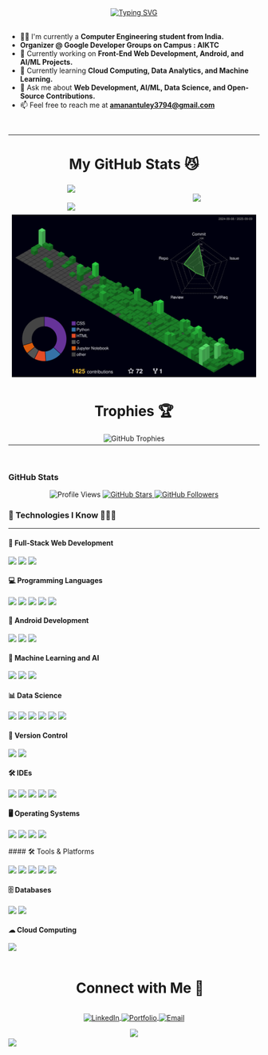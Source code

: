 
<div id="user-content-toc" align="center">
  <a href="https://git.io/typing-svg">
    <img src="https://readme-typing-svg.herokuapp.com?font=monospace&pause=500&center=true&width=435&color=0096FF&size=35&lines=Hi!+there,+I+am+Aman+." alt="Typing SVG" />
  </a>
</div>

<br>

- 🧑‍🎓 I'm currently a **Computer Engineering student from India.**
- **Organizer @ Google Developer Groups on Campus : AIKTC**
- 🔭 Currently working on **Front-End Web Development, Android, and AI/ML Projects.**
- 🌱 Currently learning **Cloud Computing, Data Analytics, and Machine Learning.**
- 💬 Ask me about **Web Development, AI/ML, Data Science, and Open-Source Contributions.**
- 📫 Feel free to reach me at **amanantuley3794@gmail.com**

<br>

<table align="center">
  <tr>
    <td colspan="2" align="center">
      <h1>My GitHub Stats 😼</h1>
    </td>
  </tr>
  
  <tr>
    <td width="50%" align="center">
<img src="https://github-readme-stats.vercel.app/api?username=amanantuley&show_icons=true&count_private=true&theme=radical" />
      <br><br>
<img src="https://github-readme-streak-stats.herokuapp.com/?user=amanantuley&theme=radical" />
    </td>
    <td width="50%" align="center">
<img src="https://github-readme-stats.vercel.app/api/top-langs?username=amanantuley&layout=compact&langs_count=8&hide=Jupyter%20Notebook&theme=radical" />
    </td>
  </tr>

  <tr>
  <td colspan="2" align="center">
    <img src="profile-3d-contrib/profile-night-green.svg" alt="3D Contribution Graph" />
  </td>
</tr>


  <tr>
    <td colspan="2" align="center">
      <h1>Trophies 🏆</h1>
      <img src="https://github-profile-trophy.vercel.app/?username=amanantuley&theme=onedark&no-bg=true&margin-w=15&margin-h=15&row=1&column=6" alt="GitHub Trophies" />
    </td>
  </tr>
</table>

<br>

### GitHub Stats

<p align="center">
  <img src="https://komarev.com/ghpvc/?username=amanantuley&color=green&style=flat-square" alt="Profile Views" />
  <a href="https://github.com/amanantuley?tab=repositories">
    <img src="https://img.shields.io/github/stars/amanantuley?style=social" alt="GitHub Stars" />
  </a>
  <a href="https://github.com/amanantuley">
    <img src="https://img.shields.io/github/followers/amanantuley?style=social" alt="GitHub Followers" />
  </a>
</p>


### **🚀 Technologies I Know 👨🏽‍💻**
<hr/>

#### 🎯 Full-Stack Web Development
<p>
  <img src="https://img.shields.io/badge/HTML5-E34F26?style=for-the-badge&logo=html5&logoColor=white" />
  <img src="https://img.shields.io/badge/CSS3-1572B6?style=for-the-badge&logo=css3&logoColor=white" />
  <img src="https://img.shields.io/badge/JavaScript-F7DF1E?style=for-the-badge&logo=javascript&logoColor=black" />
</p>

#### 💻 Programming Languages
<p>
  <img src="https://img.shields.io/badge/C-00599C?style=for-the-badge&logo=c&logoColor=white" />
  <img src="https://img.shields.io/badge/Java-007396?style=for-the-badge&logo=java&logoColor=white" />
  <img src="https://img.shields.io/badge/R-276DC3?style=for-the-badge&logo=r&logoColor=white" />
  <img src="https://img.shields.io/badge/Python-3776AB?style=for-the-badge&logo=python&logoColor=white" />
  <img src="https://img.shields.io/badge/Shell_Scripting-5391FE?style=for-the-badge&logo=gnu-bash&logoColor=white" />
</p>

#### 📱 Android Development
<p>
  <img src="https://img.shields.io/badge/Android-3DDC84?style=for-the-badge&logo=android&logoColor=white" />
  <img src="https://img.shields.io/badge/Jetpack_Compose-4285F4?style=for-the-badge&logo=jetpack-compose&logoColor=white" />
  <img src="https://img.shields.io/badge/XML-FF6600?style=for-the-badge&logo=xml&logoColor=white" />
</p>

#### 🤖 Machine Learning and AI
<p>
  <img src="https://img.shields.io/badge/Jupyter-F37626?style=for-the-badge&logo=jupyter&logoColor=white" />
  <img src="https://img.shields.io/badge/Pandas-150458?style=for-the-badge&logo=pandas&logoColor=white" />
  <img src="https://img.shields.io/badge/TensorFlow-FF6F00?style=for-the-badge&logo=tensorflow&logoColor=white" />
</p>

#### 📊 Data Science
<p>
  <img src="https://img.shields.io/badge/SQL-4479A1?style=for-the-badge&logo=sqlite&logoColor=white" />
  <img src="https://img.shields.io/badge/Tableau-E97627?style=for-the-badge&logo=tableau&logoColor=white" />
  <img src="https://img.shields.io/badge/Power_BI-F2C811?style=for-the-badge&logo=power-bi&logoColor=black" />
  <img src="https://img.shields.io/badge/Numpy-013243?style=for-the-badge&logo=numpy&logoColor=white" />
  <img src="https://img.shields.io/badge/Matplotlib-11557C?style=for-the-badge&logo=matplotlib&logoColor=white" />
  <img src="https://img.shields.io/badge/Scikit_Learn-F7931E?style=for-the-badge&logo=scikit-learn&logoColor=white" />
</p>

#### 🔄 Version Control
<p>
  <img src="https://img.shields.io/badge/Git-F05032?style=for-the-badge&logo=git&logoColor=white" />
  <img src="https://img.shields.io/badge/GitHub-181717?style=for-the-badge&logo=github&logoColor=white" />
</p>

#### 🛠 IDEs
<p>
  <img src="https://img.shields.io/badge/VS_Code-0078D4?style=for-the-badge&logo=visual-studio-code&logoColor=white" />
  <img src="https://img.shields.io/badge/IntelliJ_IDEA-000000?style=for-the-badge&logo=intellij-idea&logoColor=white" />
  <img src="https://img.shields.io/badge/Android_Studio-3DDC84?style=for-the-badge&logo=android-studio&logoColor=white" />
  <img src="https://img.shields.io/badge/RStudio-75AADB?style=for-the-badge&logo=rstudio&logoColor=white" />
  <img src="https://img.shields.io/badge/PyCharm-000000?style=for-the-badge&logo=pycharm&logoColor=white" />
</p>

#### 🖥 Operating Systems
<p>
  <img src="https://img.shields.io/badge/Windows-0078D6?style=for-the-badge&logo=windows&logoColor=white" />
  <img src="https://img.shields.io/badge/Linux-FCC624?style=for-the-badge&logo=linux&logoColor=black" />
  <img src="https://img.shields.io/badge/macOS-000000?style=for-the-badge&logo=apple&logoColor=white" />
  <img src="https://img.shields.io/badge/Android-3DDC84?style=for-the-badge&logo=android&logoColor=white" />
</p>
#### 🛠 Tools & Platforms
<p align="">
  <img src="https://img.shields.io/badge/Git-F05032?style=for-the-badge&logo=git&logoColor=white" />
  <img src="https://img.shields.io/badge/GitHub-181717?style=for-the-badge&logo=github&logoColor=white" />
  <img src="https://img.shields.io/badge/VS_Code-0078D4?style=for-the-badge&logo=visual-studio-code&logoColor=white" />
  <img src="https://img.shields.io/badge/Figma-F24E1E?style=for-the-badge&logo=figma&logoColor=white" />
  <img src="https://img.shields.io/badge/FlutterFlow-02569B?style=for-the-badge&logo=flutter&logoColor=white" />
</p>

#### 🗄 **Databases**
<p align="">
  <img src="https://img.shields.io/badge/MySQL-005C84?style=for-the-badge&logo=mysql&logoColor=white" />
  <img src="https://img.shields.io/badge/MongoDB-4EA94B?style=for-the-badge&logo=mongodb&logoColor=white" />
</p>

#### ☁ **Cloud Computing**
<p align="">
  <img src="https://img.shields.io/badge/AWS-232F3E?style=for-the-badge&logo=amazon-aws&logoColor=white" />
</p>

<div id="user-content-toc" align="center">
  <ul align="center">
    <h1 style="display: inline-block">Connect with Me 🤝</h1>
  </ul>
</div>

<p align="center">
  <a href="https://www.linkedin.com/in/aman-antuley-8974ab26a/" target="_blank">
    <img align="center" src="https://img.shields.io/badge/-LinkedIn-blue?style=for-the-badge&logo=linkedin&logoColor=white" alt="LinkedIn" />
  </a>
  <a href="https://amanantuley.github.io/" target="_blank">
    <img align="center" src="https://img.shields.io/badge/-Portfolio-24292e?style=for-the-badge&logo=github&logoColor=white" alt="Portfolio" />
  </a>
  <a href="mailto:amanantuley3794@gmail.com" target="_blank">
    <img align="center" src="https://img.shields.io/badge/-Email-D14836?style=for-the-badge&logo=gmail&logoColor=white" alt="Email" />
  </a>
</p>

<div align="center">
 <img src="https://visitcount.itsvg.in/api?id=amanantuley&icon=3&color=6" />
</div>

<img src="https://user-images.githubusercontent.com/74038190/212284100-561aa473-3905-4a80-b561-0d28506553ee.gif" width="full">
